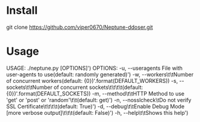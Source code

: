 # Install
git clone https://github.com/viper0670/Neptune-ddoser.git

 # Usage
 
USAGE: ./neptune.py <url> [OPTIONS]')
     OPTIONS:
     -u, --useragents File with user-agents to use\(default: randomly generated)')
     -w, --workers\t\tNumber of concurrent workers\(default: {0})'.format(DEFAULT_WORKERS))
     -s, --sockets\t\tNumber of concurrent sockets\t\t\t\t(default: {0})'.format(DEFAULT_SOCKETS))
     -m, --method\t\tHTTP Method to use \'get\' or \'post\'  or \'random\'\t\t(default: get)')
     -n, --nosslcheck\tDo not verify SSL Certificate\t\t\t\t(default: True)')
     -d, --debug\t\tEnable Debug Mode [more verbose output]\t\t\t(default: False)')
     -h, --help\t\tShows this help')
